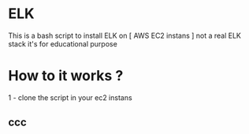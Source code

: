 # ELK

This is a bash script to install ELK on [  AWS EC2 instans ]
not a real ELK stack it's for educational purpose

# How to it works ? 

1 - clone the script in your ec2 instans 

## ccc ##

